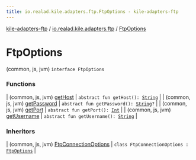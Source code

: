 ```yaml
---
title: io.realad.kile.adapters.ftp.FtpOptions - kile-adapters-ftp
---
```


[kile-adapters-ftp](../../index.html) / [io.realad.kile.adapters.ftp](../index.html) / [FtpOptions](./index.html)

# FtpOptions

(common, js, jvm) `interface FtpOptions`

### Functions

| (common, js, jvm) [getHost](get-host.html) | `abstract fun getHost(): `[`String`](https://kotlinlang.org/api/latest/jvm/stdlib/kotlin/-string/index.html) |
| (common, js, jvm) [getPassword](get-password.html) | `abstract fun getPassword(): `[`String`](https://kotlinlang.org/api/latest/jvm/stdlib/kotlin/-string/index.html)`?` |
| (common, js, jvm) [getPort](get-port.html) | `abstract fun getPort(): `[`Int`](https://kotlinlang.org/api/latest/jvm/stdlib/kotlin/-int/index.html) |
| (common, js, jvm) [getUsername](get-username.html) | `abstract fun getUsername(): `[`String`](https://kotlinlang.org/api/latest/jvm/stdlib/kotlin/-string/index.html) |

### Inheritors

| (common, js, jvm) [FtpConnectionOptions](../-ftp-connection-options/index.html) | `class FtpConnectionOptions : `[`FtpOptions`](./index.html) |

